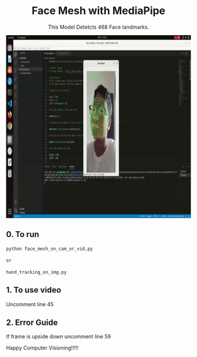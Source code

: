 

<div align="center"><h1>Face Mesh with MediaPipe</h1></div>

<div align="center"><p>This Model Detetcts 468 Face landmarks.</p></div>

<div align="center"><img src="https://github.com/geekydoodle/mediapipe_stuff/blob/main/face_mesh/files/thumbnail_face_mesh.gif" width="800" height="500"></div>

<h2>0. To run</h2>

```
python face_mesh_on_cam_or_vid.py

or

hand_tracking_on_img.py
```
<h2>1. To use video</h2>

<p>Uncomment line 45</p>

<h2>2. Error Guide</h2>

<p>If frame is upside down uncomment line 59</p>

<p>Happy Computer Visioning!!!!!</p>
